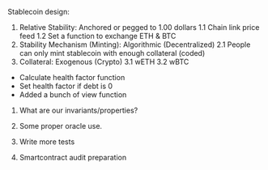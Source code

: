 Stablecoin design:

1. Relative Stability: Anchored or pegged to 1.00 dollars
   1.1 Chain link price feed
   1.2 Set a function to exchange ETH & BTC
2. Stability Mechanism (Minting): Algorithmic (Decentralized)
   2.1 People can only mint stablecoin with enough collateral (coded)
3. Collateral: Exogenous (Crypto)
   3.1 wETH
   3.2 wBTC

- Calculate health factor function
- Set health factor if debt is 0
- Added a bunch of view function

1. What are our invariants/properties?

1. Some proper oracle use.
1. Write more tests
1. Smartcontract audit preparation
